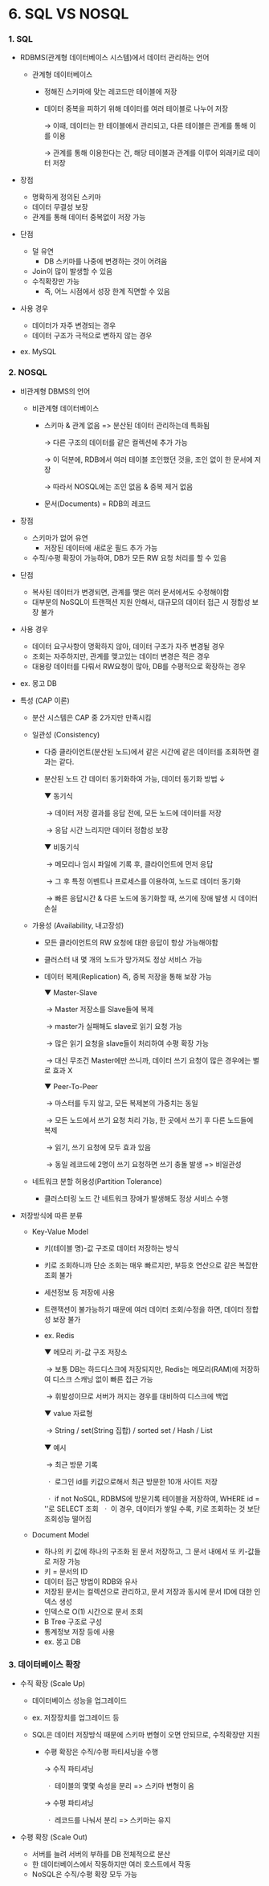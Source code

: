 # 6. SQL VS NOSQL



### 1. SQL

* RDBMS(관계형 데이터베이스 시스템)에서 데이터 관리하는 언어

  * 관계형 데이터베이스

    * 정해진 스키마에 맞는 레코드만 테이블에 저장

    * 데이터 중복을 피하기 위해 데이터를 여러 테이블로 나누어 저장

      →  이때, 데이터는 한 테이블에서 관리되고, 다른 테이블은 관계를 통해 이를 이용

      →  관계를 통해 이용한다는 건, 해당 테이블과 관계를 이루어 외래키로 데이터 저장

* 장점

  * 명확하게 정의된 스키마
  * 데이터 무결성 보장
  * 관계를 통해 데이터 중복없이 저장 가능

* 단점

  * 덜 유연
    * DB 스키마를 나중에 변경하는 것이 어려움
  * Join이 많이 발생할 수 있음
  * 수직확장만 가능
    * 즉, 어느 시점에서 성장 한계 직면할 수 있음

* 사용 경우

  * 데이터가 자주 변경되는 경우
  * 데이터 구조가 극적으로 변하지 않는 경우

* ex. MySQL

  

### 2. NOSQL

* 비관계형 DBMS의 언어

  * 비관계형 데이터베이스

    * 스키마 &  관계 없음 => 분산된 데이터 관리하는데 특화됨

      →  다른 구조의 데이터를 같은 컬렉션에 추가 가능

      →  이 덕분에, RDB에서 여러 테이블 조인했던 것을, 조인 없이 한 문서에 저장

      →  따라서 NOSQL에는 조인 없음 & 중복 제거 없음

    * 문서(Documents) = RDB의 레코드

* 장점
  * 스키마가 없어 유연
    * 저장된 데이터에 새로운 필드 추가 가능
  * 수직/수평 확장이 가능하여, DB가 모든 RW 요청 처리를 할 수 있음
  
* 단점
  * 복사된 데이터가 변경되면, 관계를 맺은 여러 문서에서도 수정해야함
  * 대부분의 NoSQL이 트랜잭션 지원 안해서, 대규모의 데이터 접근 시 정합성 보장 불가
  
* 사용 경우
  * 데이터 요구사항이 명확하지 않아, 데이터 구조가 자주 변경될 경우
  * 조회는 자주하지만, 관계를 맺고있는 데이터 변경은 적은 경우
  * 대용량 데이터를 다뤄서 RW요청이 많아, DB를 수평적으로 확장하는 경우
  
* ex. 몽고 DB

* 특성 (CAP 이론)

  * 분산 시스템은 CAP 중 2가지만 만족시킴

  * 일관성 (Consistency)

    * 다중 클라이언트(분산된 노드)에서 같은 시간에 같은 데이터를 조회하면 결과는 같다.

    * 분산된 노드 간 데이터 동기화하여 가능, 데이터 동기화 방법 ↓

      ▼   동기식

      ​	→   데이터 저장 결과를 응답 전에, 모든 노드에 데이터를 저장
      
      ​	→   응답 시간 느리지만 데이터 정합성 보장
      
      ▼   비동기식
      
      ​	→   메모리나 임시 파일에 기록 후, 클라이언트에 먼저 응답
      
      ​	→   그 후 특정 이벤트나 프로세스를 이용하여, 노드로 데이터 동기화
      
      ​	→   빠른 응답시간 & 다른 노드에 동기화할 때, 쓰기에 장애 발생 시 데이터 손실

  * 가용성 (Availability, 내고장성)

    * 모든 클라이언트의 RW 요청에 대한 응답이 항상 가능해야함

    * 클러스터 내 몇 개의 노드가 망가져도 정상 서비스 가능

    * 데이터 복제(Replication) 즉, 중복 저장을 통해 보장 가능

      ▼   Master-Slave

      ​	→   Master 저장소를 Slave들에 복제
      
      ​	→   master가 실패해도 slave로 읽기 요청 가능
      
      ​	→   많은 읽기 요청을 slave들이 처리하여 수평 확장 가능
      
      ​	→   대신 무조건 Master에만 쓰니까, 데이터 쓰기 요청이 많은 경우에는 별로 효과 X
      
      ▼   Peer-To-Peer
      
      ​	→   마스터를 두지 않고, 모든 복제본의 가중치는 동일
      
      ​	→   모든 노드에서 쓰기 요청 처리 가능, 한 곳에서 쓰기 후 다른 노드들에 복제
      
      ​	→   읽기, 쓰기 요청에 모두 효과 있음
      
      ​	→   동일 레코드에 2명이 쓰기 요청하면 쓰기 충돌 발생 => 비일관성

  * 네트워크 분할 허용성(Partition Tolerance)

    * 클러스터링 노드 간 네트워크 장애가 발생해도 정상 서비스 수행

* 저장방식에 따른 분류

  * Key-Value Model
    * 키(테이블 명)-값 구조로 데이터 저장하는 방식
    
    * 키로 조회하니까 단순 조회는 매우 빠르지만, 부등호 연산으로 같은 복잡한 조회 불가
    
    * 세션정보 등 저장에 사용
    
    * 트랜잭션이 불가능하기 때문에 여러 데이터 조회/수정을 하면, 데이터 정합성 보장 불가
    
    * ex. Redis 
    
      ▼   메모리 키-값 구조 저장소
    
      ​	→   보통 DB는 하드디스크에 저장되지만, Redis는 메모리(RAM)에 저장하여 디스크 스캐닝 없이 빠른 접근 가능
      
      ​	→   휘발성이므로 서버가 꺼지는 경우를 대비하여 디스크에 백업
      
      ▼   value 자료형
      
      ​	→   String / set(String 집합) / sorted set / Hash / List
      
      ▼    예시
      
      ​	→   최근 방문 기록
      
      ​		ㆍ  로그인 id를 키값으로해서 최근 방문한 10개 사이트 저장
      
      ​		ㆍ  if not NoSQL, RDBMS에 방문기록 테이블을 저장하여, WHERE id = ''로 SELECT 조회
      ​		ㆍ  이 경우, 데이터가 쌓일 수록, 키로 조회하는 것 보단 조회성능 떨어짐		      
    
  * Document Model
    * 하나의 키 값에 하나의 구조화 된 문서 저장하고, 그 문서 내에서 또 키-값들로 저장 가능
    * 키 = 문서의 ID
    * 데이터 접근 방법이 RDB와 유사
    * 저장된 문서는 컬렉션으로 관리하고, 문서 저장과 동시에 문서 ID에 대한 인덱스 생성
    * 인덱스로 O(1) 시간으로 문서 조회
    * B Tree 구조로 구성
    * 통계정보 저장 등에 사용
    * ex. 몽고 DB



### 3. 데이터베이스 확장

* 수직 확장 (Scale Up)

  * 데이터베이스 성능을 업그레이드

  * ex. 저장장치를 업그레이드 등

  * SQL은 데이터 저장방식 때문에 스키마 변형이 오면 안되므로, 수직확장만 지원

    * 수평 확장은 수직/수평 파티셔닝을 수행

      →   수직 파티셔닝

      ​	ㆍ  테이블의 몇몇 속성을 분리 => 스키마 변형이 옴

      →   수평 파티셔닝

      ​	ㆍ  레코드를 나눠서 분리 => 스키마는 유지

* 수평 확장 (Scale Out)

  * 서버를 늘려 서버의 부하를 DB 전체적으로 분산
  * 한 데이터베이스에서 작동하지만 여러 호스트에서 작동
  * NoSQL은 수직/수평 확장 모두 가능